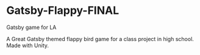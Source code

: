 # Gatsby-Flappy-FINAL
Gatsby game for LA

A Great Gatsby themed flappy bird game for a class project in high school. Made with Unity.

